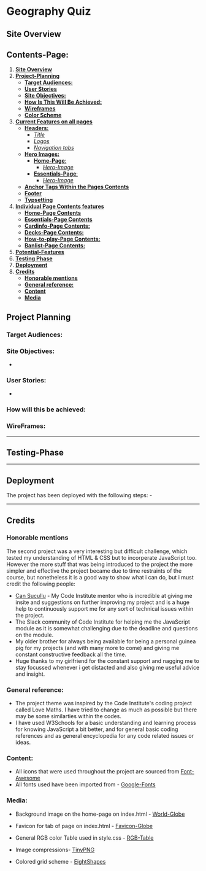# **Geography Quiz**
## **Site Overview**

## Contents-Page:
1. [**Site Overview**](#site-overview)
1. [**Project-Planning**](#project-planning)
    * [**Target Audiences:**](#target-audiences)
    * [**User Stories**](#user-stories)
    * [**Site Objectives:**](#site-objectives)
    * [**How Is This Will Be Achieved:**](#how-will-this-be-achieved)
    * [**Wireframes**](#wireframes)
    * [**Color Scheme**](#color-scheme)
1. [**Current Features on all pages**](#current-features-on-all-pages)
    * [**Headers:**](#headers)
        * [*Title*](#title)
        * [*Logos*](#logos)
        * [*Navigation tabs*](#navigation-tabs)
    * [**Hero Images:**](#hero-images)
      * [**Home-Page**:](#home-page)
          * [*Hero-Image*](#hero-image)
      * [**Essentials-Page**:](#essentials-page)
          * [*Hero-Image*](#hero-image-1)
    * [**Anchor Tags Within the Pages Contents**](#anchor-tags-within-the-pages-contents)
    * [**Footer**](#footer)
    * [**Typsetting**](#typesetting)
1. [**Individual Page Contents features**](#individual-page-contents-features)
    * [**Home-Page Contents**](#home-page-contents)
    * [**Essentials-Page Contents**](#essentials-page-contents)
    * [**Cardinfo-Page Contents:**](#cardinfo-page-contents)
    * [**Decks-Page Contents:**](#decks-page-contents)
    * [**How-to-play-Page Contents:**](#how-to-play-page-contents)
    * [**Banlist-Page Contents:**](#banlist-page-contents)
1. [**Potential-Features**](#future-enhancements)
1. [**Testing Phase**](#testing-phase)
1. [**Deployment**](#deployment)
1. [**Credits**](#credits)
    * [**Honorable mentions**](#honorable-mentions)
    * [**General reference:**](#general-reference)
    * [**Content**](#content)
    * [**Media**](#media)

## **Project Planning**
### **Target Audiences:**
<!-- * For users --> 

### **Site Objectives:**
* 

### **User Stories:**
* 

### **How will this be achieved:**
<!-- (to change all info) * The home page will allow the user a brief introduction as to what Yu-Gi-Oh is and a navigation point to different parts of the site.

* The site will provbide multiple links and resources such as:
    * The official website on Yu-Gi-Oh where it will show the latest updates and new decks that will be released by Konami.
    * Links to an extenseive database/deckbuilder where the user can create tehir ideal deck.
    * Embedded Youtube Videos showcasing tips and tricks.

* The site will provide different options on where to be involved with the Yu-Gi-Oh Community.
    * Through official Konami made apps where users can pit against each other virtually or in person.
    * Fan-made websites where the user can play virtual decks.

* The site will provide users a link on where to watch the series (providing they have an account linked via Crunchyroll or any affiliated anime streaming sites). -->

### **WireFrames:**
<!--
* To prevent any digression to the from the scope objectives, I have made wireframes for the project. Both the mobile and desktop version will have links to their respected versions of all six pages of the Yugioh guide:

    * Mobile Wireframes:
    * [Home-page](doc/wireframes/home-page.png)
    * [Essentials](doc/wireframes/essentials.png)
    * [Card Info](doc/wireframes/card-info.png)
    * [Decks](doc/wireframes/decks.png)
    * [How To play](doc/wireframes/how-to-play.png)
    * [Banlist](doc/wireframes/banlist.png)

    * Desktop Wireframes:
    * [Home-page](doc/wireframes/about-page.png)
    * [Essentials](doc/wireframes/essentials-page.png)
    * [Card Info](doc/wireframes/card-info-page.png)
    * [Decks](doc/wireframes/decks-page.png)
    * [How To play](doc/wireframes/how-to-play-page.png)
    * [Banlist](doc/wireframes/banlist-page.png)

There was small changes from the planned wireframes to enhancve the UX (User Experience). Changess include:-

* Links on the homepage which direct teh user to differnt extrnal site e.g Youtube or the offcial Yu-Gi-OH site.
* Headings and placement of content to allow for a smoother flow and consistency across all pages.

### **Color Scheme:**
 * When creating the intial overall design of the site I have decided to use this colour scheme to go with the overall Yugioh to make it look more mysterious and within the color scheme of the cards from monster effects, to spells, traps and the newer cards which Konami have introduced, for example; XYZ , Synchro and Link monsters.

 ![Contrast Grid](doc/screenshots/color-scheme.webp)

## **Current Features on all pages**
###  **Headers**
* All Headers have always been stuck to the top left of the pages or the center for mobile. The orginal plan was to use the headers as a way to naviagte back to the home-page but due to time constraints of the project being due very soon, it will be added at a later date a new feature.

* The headers contain all of the features

 The header itself contains the following features: 

### *Title:*
![Title](doc/screenshots/title.webp)

* The title is there to indicate the purpose of each page.

#### *Logos:*
* The logos illustrate the site's theme and offer something to appease the user's eye by filling the blank space without distracting from the title.

    * The logo on mobile version is to make sure that the title is enalarged on a smaller screen for a better user experience. 

        ![Mobile Logo](doc/screenshots/mobile-logo.webp)

    * Whereas the logo on the desktop version is to fill as much white space as possible on a higher screen resolution for a much cleaner appearence. 

        ![Desktop Logo](doc/screenshots/logo.webp)

#### *Navigation tabs:*
* all of the navigation tabs appear on all 6 pages of the site.
* Each of the pages links to the about page, essentials, card information, decks, how to play, and the current banlist allowing for easy navigation between the tabs.
* In the image below it shows that whenever a user is on the current page it is highlighted underneath a small purple line.
* Hovering over the menu will turn the highlighted word in a different color.

  ![Navigation tabs](doc/screenshots/tabs.webp)


### **Hero Images**
* I have only added the hero image on the main home-page to act as the main attraction at which people would see once they open the link.
* The image has a zoom animation to attract the user to make it more presentable. 
* Each of the iamges used in this project is within them of Yugioh or explaining the functionality of the cards.

### **Home-Page**:
#### *Hero-Image:*
The picture used in as the hero image is none other than Linkuriboh, this cute round monster has appeared on the anime series of Yu-Gi-Oh Vrains which is the first to introduce Link summoning which is later introduced in the TCG game.
![Home-page hero-image](doc/screenshots/linkuriboh.jpg)

### **Essentials-Page**:
#### *Hero-Image:*
the picture used for the main banner for all of the pages is from a fan based site which produce incredible wallpapers for all Yu-Gi-Oh fans.
![Essentials-page hero-image](doc/screenshots/yugioh-wallpaper.jpg)

## **Anchor Tags Within the Pages Contents**
* All anchor tags that have been used in the page's contents do not have a under-lined hyperlink.
* Instead there is a color change upon hovering the links and also a color change upon visting the pages.
* The Hoevr over effect on all th ehyper links show a red color contrast from the original gold text to indicate the user about to select a different link.
* Have a hover-over effect that turns the Hyperlink a darker color from the gold gradient used throughout the page.
* At which i have created a seperate code in style.css to show that once the user has been to the site it will change from gold to red.

## **Footer**
* The footer has direct links to all of the offcial social media accounts of the Yu-Gi-oh franchise with an open invitation to follow all channels. 

* All the icons were imported from  the font awesome site using Javascript at the bottom of the page.

* In some of the footers on the rest of the pages I have included that a disclaimer that the site that is being built is merely a fan-based site at which it acts as a guide for returning or new players interested in the franchise and that all of the stated material goes to the rightful owners of the Yu-Gi-Oh franchise of STUDIO DICE/SHUEISHA, TV TOKYO, and KONAMI.

![Footer-Page](doc/screenshots/footer.webp)

## **Typesetting**
 Throughput the project all of the fonts that were used were primarily 
  * Oswald - for an eyecatching look.
  * Space mono- for the retro gaming effect it has.#

  * All Fonts that have been sued have been sourced from Google Fonts (as quoted in the credits)

## **Individual Page Contents features**

### **Home-Page Contents:**

* The main page gives a brief overview of what yugioh is. 
* The linked youtube video is showcasing tips and tricks on returning player son how to get better at the TCG game. 
![About-Page](doc/screenshots/about-page.webp)

### **Essentials-Page Contents:**

* This page gives you information at which the person needs certain resources if they choose to play th egame in real life.
* It also states the various different accessories which are available to enhance the users exeprience such as card sleeves for the added protection of the cards and the aesthetically pleasing artwork offered on said card sleeves or game mats.
* It also shows a diagram showing the different indicated numbers of the playing mat at which players have to set up their own decks.
![What-you-need](doc/screenshots/what-you-need.webp)

### **Cardinfo-Page Contents:**

* This page explains on the basic structure of the card, consisting of the name, card description, the type, the attribute, level, the printed official card number, and its attack and defense points.
* below it explains the different card effects that cards have and how each one has its own use in any given situation.
![Reading-cards](doc/screenshots/reading-cards.webp) 

### **Decks-Page Contents:**
* The Decks page offer fan favourites to the top tier meta cards at which many players use in various tournaments.
* Each of the cards are clickable and will send the user to an external site which will show teh user of the full deck to build, if they choose to do so.
![Decks-page](doc/screenshots/top-10-decks.webp)

### **How-to-play-Page Contents:**
* This is a tutorial at which it showcases a step-by-step guide on howto play the game explaining the turn systems and how toplay various different cards.
* It also explains the different scenarios at which players can tactically play at their discretion and th evarious Spell and trap icons and meanings behind the cards.
![How-to-play-page](doc/screenshots/how-a-turn-works.webp)

### **Banlist-Page Contents:**
* This just shows a very static list of all of the upadated various cards that have been banned in any sort of offcial competition setting by Konami.
* My Original idea was to link each of the cards to the data-base of the offcial Yu-Gi-Oh site but it will be mentioned in the [Potential-Features](#potential-features). 
![Banlist-Page](doc/screenshots/current-banlist.webp)


## **Potential-Features**
* Due to the project deadlines being very tight urgent the project had to be scaled down to a more simpler version of the geography quiz but these are the features that i would like to potentially add or implement in the near future:
    * An initeractive version with sounds and unique animations.
    * Potentially adding a leaderboard system / table to challenge and rival other users.
    * A narration voice over for all the questions and answers for users with disablity issues.
-->
***
## **Testing-Phase**
<!--  <> [TESTING.md](TESTING.md) -->
***
## **Deployment**
The project has been deployed with the following steps: -
<!--
1. Within the project's [repository](https://github.com/leebri101/Yu-Gi-Oh-Guide), you then select the **Settings** tab.
2. Then select the **Pages** menue tab on the left side.
3. Under **Source** then, select the **Main** branch from the drop-down menu and click **Save**.
4. A message will then show that the porject has been successfully launched with the live link.

You can visit the live link via this URL - [Yu-Gi-Oh-Guide](https://leebri101.github.io/Yu-Gi-Oh-Guide/index.html)-->
***

 ## **Credits**
### **Honorable mentions**
The second project was a very interesting but difficult challenge, which tested my understanding of HTML & CSS but to incorperate JavaScript too. However the more stuff that was being introduced to the project the more simpler and effective the project became due to time restraints of the course, but nonetheless it is a good way to show what i can do, but i must credit the following people:
 * [Can Sucullu](https://github.com/cansucullu) - My Code Institute mentor who is incredible at giving me insite and suggestions on further improving my project and is a huge help to continuously support me for any sort of technical issues within the project.
* The Slack community of Code Institute for helping me the JavaScript module as it is somewhat challenging due to the deadline and questions on the module. 
* My older brother for always being available for being a personal guinea pig for my projects (and with many more to come) and giving me constant constructive feedback all the time.
* Huge thanks to my girlfriend for the constant support and nagging me to stay focussed whenever i get distacted and also giving me useful advice and insight.


### **General reference:**
* The project theme was inspired by the Code Institute's coding project called Love Maths. I have tried to change as much as possible but there may be some similarties within the codes.
* I have used W3Schools for a basic understanding and learning process for knowing JavaScript a bit better, and for general basic coding references and as general encyclopedia for any code related issues or ideas.

### **Content:**
* All icons that were used throughout the project are sourced from [Font-Awesome](https://fontawesome.com/)
* All fonts used have been imported from - [Google-Fonts](https://fonts.google.com/)

  
### **Media:**
* Background image on the home-page on index.html - [World-Globe](https://www.wallpaperflare.com/globe-world-map-earth-global-travel-planet-geography-wallpaper-akzmf/download)

* Favicon for tab of page on index.html - [Favicon-Globe](https://www.flaticon.com/free-icon/earth-globe_616616)

* General RGB color Table used in style.css - [RGB-Table](https://www.rapidtables.com/web/color/RGB_Color.html)

* Image compressions- [TinyPNG](https://tinypng.com/) 

* Colored grid scheme - [EightShapes](https://contrast-grid.eightshapes.com/) 
